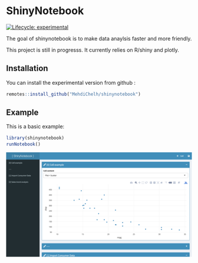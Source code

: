 # ShinyNotebook

<!-- badges: start -->

[![Lifecycle:
experimental](https://img.shields.io/badge/lifecycle-experimental-orange.svg)](https://www.tidyverse.org/lifecycle/#experimental)
<!-- badges: end -->


The goal of shinynotebook is to make data anaylsis faster and more friendly.

This project is still in progresss. It currently relies on R/shiny and plotly.

## Installation

You can install the experimental version from github :
<!-- released version of triangle.tlbx from [CRAN](https://CRAN.R-project.org) with: -->

``` r
remotes::install_github("MehdiChelh/shinynotebook")
```

## Example

This is a basic example:

``` r
library(shinynotebook)
runNotebook()
```
![](img/example.png "Example")
